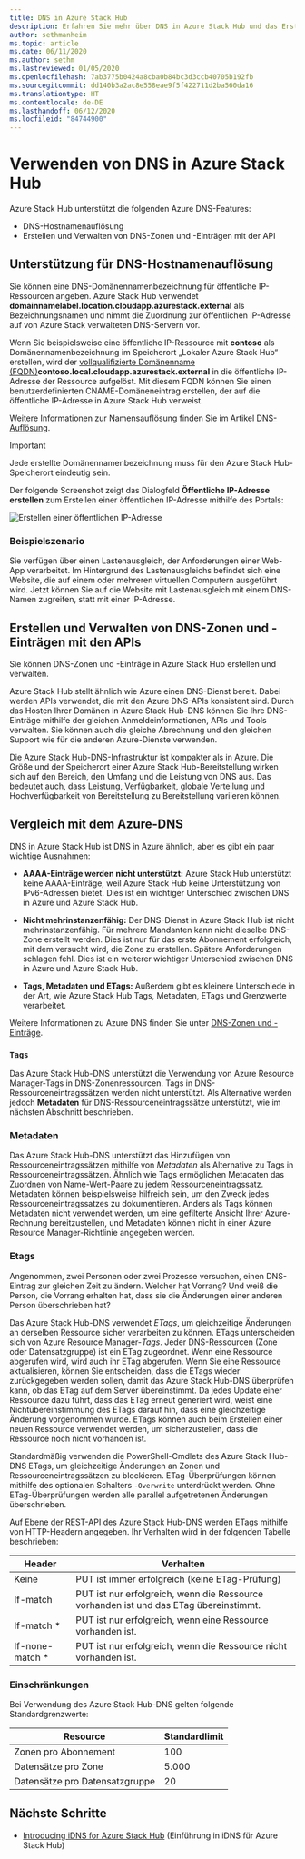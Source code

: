 ```yaml
---
title: DNS in Azure Stack Hub
description: Erfahren Sie mehr über DNS in Azure Stack Hub und das Erstellen und Verwalten von DNS-Zonen
author: sethmanheim
ms.topic: article
ms.date: 06/11/2020
ms.author: sethm
ms.lastreviewed: 01/05/2020
ms.openlocfilehash: 7ab3775b0424a8cba0b84bc3d3ccb40705b192fb
ms.sourcegitcommit: dd140b3a2ac8e558eae9f5f422711d2ba560da16
ms.translationtype: HT
ms.contentlocale: de-DE
ms.lasthandoff: 06/12/2020
ms.locfileid: "84744900"
---
```

# <a name="use-dns-in-azure-stack-hub"></a>Verwenden von DNS in Azure Stack Hub

Azure Stack Hub unterstützt die folgenden Azure DNS-Features:

* DNS-Hostnamenauflösung
* Erstellen und Verwalten von DNS-Zonen und -Einträgen mit der API

## <a name="support-for-dns-hostname-resolution"></a>Unterstützung für DNS-Hostnamenauflösung

Sie können eine DNS-Domänennamenbezeichnung für öffentliche IP-Ressourcen angeben. Azure Stack Hub verwendet **domainnamelabel.location.cloudapp.azurestack.external** als Bezeichnungsnamen und nimmt die Zuordnung zur öffentlichen IP-Adresse auf von Azure Stack verwalteten DNS-Servern vor.

Wenn Sie beispielsweise eine öffentliche IP-Ressource mit **contoso** als Domänennamenbezeichnung im Speicherort „Lokaler Azure Stack Hub“ erstellen, wird der [vollqualifizierte Domänenname (FQDN)](https://en.wikipedia.org/wiki/Fully_qualified_domain_name)**contoso.local.cloudapp.azurestack.external** in die öffentliche IP-Adresse der Ressource aufgelöst. Mit diesem FQDN können Sie einen benutzerdefinierten CNAME-Domäneneintrag erstellen, der auf die öffentliche IP-Adresse in Azure Stack Hub verweist.

Weitere Informationen zur Namensauflösung finden Sie im Artikel [DNS-Auflösung](/azure/dns/dns-for-azure-services?toc=%2fazure%2fvirtual-machines%2fwindows%2ftoc.json).

> [!IMPORTANT]
> Jede erstellte Domänennamenbezeichnung muss für den Azure Stack Hub-Speicherort eindeutig sein.

Der folgende Screenshot zeigt das Dialogfeld **Öffentliche IP-Adresse erstellen** zum Erstellen einer öffentlichen IP-Adresse mithilfe des Portals:

![Erstellen einer öffentlichen IP-Adresse](media/azure-stack-dns/image01.png)

### <a name="example-scenario"></a>Beispielszenario

Sie verfügen über einen Lastenausgleich, der Anforderungen einer Web-App verarbeitet. Im Hintergrund des Lastenausgleichs befindet sich eine Website, die auf einem oder mehreren virtuellen Computern ausgeführt wird. Jetzt können Sie auf die Website mit Lastenausgleich mit einem DNS-Namen zugreifen, statt mit einer IP-Adresse.

## <a name="create-and-manage-dns-zones-and-records-using-the-apis"></a>Erstellen und Verwalten von DNS-Zonen und -Einträgen mit den APIs

Sie können DNS-Zonen und -Einträge in Azure Stack Hub erstellen und verwalten.

Azure Stack Hub stellt ähnlich wie Azure einen DNS-Dienst bereit. Dabei werden APIs verwendet, die mit den Azure DNS-APIs konsistent sind. Durch das Hosten Ihrer Domänen in Azure Stack Hub-DNS können Sie Ihre DNS-Einträge mithilfe der gleichen Anmeldeinformationen, APIs und Tools verwalten. Sie können auch die gleiche Abrechnung und den gleichen Support wie für die anderen Azure-Dienste verwenden.

Die Azure Stack Hub-DNS-Infrastruktur ist kompakter als in Azure. Die Größe und der Speicherort einer Azure Stack Hub-Bereitstellung wirken sich auf den Bereich, den Umfang und die Leistung von DNS aus. Das bedeutet auch, dass Leistung, Verfügbarkeit, globale Verteilung und Hochverfügbarkeit von Bereitstellung zu Bereitstellung variieren können.

## <a name="comparison-with-azure-dns"></a>Vergleich mit dem Azure-DNS

DNS in Azure Stack Hub ist DNS in Azure ähnlich, aber es gibt ein paar wichtige Ausnahmen:

* **AAAA-Einträge werden nicht unterstützt:** Azure Stack Hub unterstützt keine AAAA-Einträge, weil Azure Stack Hub keine Unterstützung von IPv6-Adressen bietet. Dies ist ein wichtiger Unterschied zwischen DNS in Azure und Azure Stack Hub.

* **Nicht mehrinstanzenfähig:** Der DNS-Dienst in Azure Stack Hub ist nicht mehrinstanzenfähig. Für mehrere Mandanten kann nicht dieselbe DNS-Zone erstellt werden. Dies ist nur für das erste Abonnement erfolgreich, mit dem versucht wird, die Zone zu erstellen. Spätere Anforderungen schlagen fehl. Dies ist ein weiterer wichtiger Unterschied zwischen DNS in Azure und Azure Stack Hub.

* **Tags, Metadaten und ETags:** Außerdem gibt es kleinere Unterschiede in der Art, wie Azure Stack Hub Tags, Metadaten, ETags und Grenzwerte verarbeitet.

Weitere Informationen zu Azure DNS finden Sie unter [DNS-Zonen und -Einträge](/azure/dns/dns-zones-records).

### <a name="tags"></a>`Tags`

Das Azure Stack Hub-DNS unterstützt die Verwendung von Azure Resource Manager-Tags in DNS-Zonenressourcen. Tags in DNS-Ressourceneintragssätzen werden nicht unterstützt. Als Alternative werden jedoch **Metadaten** für DNS-Ressourceneintragssätze unterstützt, wie im nächsten Abschnitt beschrieben.

### <a name="metadata"></a>Metadaten

Das Azure Stack Hub-DNS unterstützt das Hinzufügen von Ressourceneintragssätzen mithilfe von *Metadaten* als Alternative zu Tags in Ressourceneintragssätzen. Ähnlich wie Tags ermöglichen Metadaten das Zuordnen von Name-Wert-Paare zu jedem Ressourceneintragssatz. Metadaten können beispielsweise hilfreich sein, um den Zweck jedes Ressourceneintragssatzes zu dokumentieren. Anders als Tags können Metadaten nicht verwendet werden, um eine gefilterte Ansicht Ihrer Azure-Rechnung bereitzustellen, und Metadaten können nicht in einer Azure Resource Manager-Richtlinie angegeben werden.

### <a name="etags"></a>Etags

Angenommen, zwei Personen oder zwei Prozesse versuchen, einen DNS-Eintrag zur gleichen Zeit zu ändern. Welcher hat Vorrang? Und weiß die Person, die Vorrang erhalten hat, dass sie die Änderungen einer anderen Person überschrieben hat?

Das Azure Stack Hub-DNS verwendet *ETags*, um gleichzeitige Änderungen an derselben Ressource sicher verarbeiten zu können. ETags unterscheiden sich von Azure Resource Manager-*Tags*. Jeder DNS-Ressourcen (Zone oder Datensatzgruppe) ist ein ETag zugeordnet. Wenn eine Ressource abgerufen wird, wird auch ihr ETag abgerufen. Wenn Sie eine Ressource aktualisieren, können Sie entscheiden, dass die ETags wieder zurückgegeben werden sollen, damit das Azure Stack Hub-DNS überprüfen kann, ob das ETag auf dem Server übereinstimmt. Da jedes Update einer Ressource dazu führt, dass das ETag erneut generiert wird, weist eine Nichtübereinstimmung des ETags darauf hin, dass eine gleichzeitige Änderung vorgenommen wurde. ETags können auch beim Erstellen einer neuen Ressource verwendet werden, um sicherzustellen, dass die Ressource noch nicht vorhanden ist.

Standardmäßig verwenden die PowerShell-Cmdlets des Azure Stack Hub-DNS ETags, um gleichzeitige Änderungen an Zonen und Ressourceneintragssätzen zu blockieren. ETag-Überprüfungen können mithilfe des optionalen Schalters `-Overwrite` unterdrückt werden. Ohne ETag-Überprüfungen werden alle parallel aufgetretenen Änderungen überschrieben.

Auf Ebene der REST-API des Azure Stack Hub-DNS werden ETags mithilfe von HTTP-Headern angegeben. Ihr Verhalten wird in der folgenden Tabelle beschrieben:

| Header | Verhalten|
|--------|---------|
| Keine   | PUT ist immer erfolgreich (keine ETag-Prüfung)|
| If-match| PUT ist nur erfolgreich, wenn die Ressource vorhanden ist und das ETag übereinstimmt.|
| If-match *| PUT ist nur erfolgreich, wenn eine Ressource vorhanden ist.|
| If-none-match *| PUT ist nur erfolgreich, wenn die Ressource nicht vorhanden ist.|

### <a name="limits"></a>Einschränkungen

Bei Verwendung des Azure Stack Hub-DNS gelten folgende Standardgrenzwerte:

| Resource| Standardlimit|
|---------|--------------|
| Zonen pro Abonnement| 100|
| Datensätze pro Zone| 5\.000|
| Datensätze pro Datensatzgruppe| 20|

## <a name="next-steps"></a>Nächste Schritte

* [Introducing iDNS for Azure Stack Hub](azure-stack-understanding-dns.md) (Einführung in iDNS für Azure Stack Hub)
